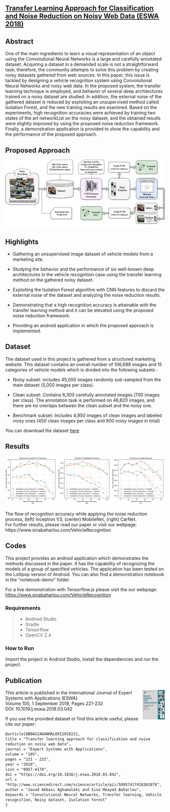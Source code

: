 ## [Transfer Learning Approach for Classification and Noise Reduction on Noisy Web Data  (ESWA 2018)](https://www.sciencedirect.com/science/article/pii/S0957417418301878?via%3Dihub)

## Abstract

One of the main ingredients to learn a visual representation of an object using the Convolutional Neural Networks is a large and carefully annotated dataset. Acquiring a dataset in a demanded scale is not a straightforward task; therefore, the community attempts to solve this problem by creating noisy datasets gathered from web sources. In this paper, this issue is tackled by designing a vehicle recognition system using Convolutional Neural Networks and noisy web data. In the proposed system, the transfer learning technique is employed, and behavior of several deep architectures trained on a noisy dataset are studied. In addition, the external noise of the gathered dataset is reduced by exploiting an unsupervised method called Isolation Forest, and the new training results are examined. Based on the experiments, high recognition accuracies were achieved by training two states of the art networkList on the noisy dataset, and the obtained results were slightly improved by using the proposed noise reduction framework. Finally, a demonstration application is provided to show the capability and the performance of the proposed approach.

## Proposed Approach

<p align="center"><img src="docs/approach.png" width="720" title="The proposed approach."></p>
 
## Highlights

* Gathering an unsupervised image dataset of vehicle models from a marketing site.

* Studying the behavior and the performance of six well-known deep architectures in the vehicle recognition case using the transfer learning method on the gathered noisy dataset.

* Exploiting the Isolation Forest algorithm with CNN features to discard the external noise of the dataset and analyzing the noise reduction results.

* Demonstrating that a high recognition accuracy is attainable with the transfer learning method and it can be elevated using the proposed noise reduction framework.

* Providing an android application in which the proposed approach is implemented.

## Dataset
The dataset used in this project is gathered from a structured marketing website. This dataset contains an overall number of 106,688 images and 15 categories of vehicle models which is divided into the following subsets :

* Noisy subset: includes 45,000 images randomly sub-sampled from the main dataset (5,000 images per class).


* Clean subset: Contains 6,300 carefully annotated images (700 images per class). The annotation task is performed on 46,820 images, and there are no overlaps between the clean subset and the noisy one.

* Benchmark subset: Includes 4,950 images of clean images and labeled noisy ones (450 clean images per class and 900 noisy images in total)

You can download the dataset [here](https://mega.nz/#F!1HxDCDxb!cgLisUq7nuf4t_7QhUHs-g)

## Results
<p align="center"><img src="docs/results.png" width="800" title="Results"></p>
The flow of recognition accuracy while applying the noise reduction process, (left) Inception V3, (center) MobileNet, (right) CarNet.</br>
For further results, please read our paper or visit our webpage: https://www.sinabaharlou.com/VehicleRecognition

## Codes
This project provides an android application which demonstrates the methods discussed in the paper. It has the capability of recognizing the models of a group of specified vehicles. The application has been tested on the Lollipop version of Android. You can also find a demonstration notebook in the "notebook-demo" folder.

For a live demonstration with Tensorflow.js please visit the our webpage: https://www.sinabaharlou.com/VehicleRecognition

### Requirements

> - Android Studio </br>
> - Gradle</br>
> - Tensorflow
> - OpenCV 2.4 

### How to Run 

Import the project in Android Studio, install the dependencies and run the project.


## Publication 
[<img src="docs/eswa.gif" title="Expert Systems with Applications." align="right">](https://www.journals.elsevier.com/expert-systems-with-applications)
This article is published in the International Journal of Expert Systems with Applications (ESWA).</br>
Volume 105, 1 September 2018, Pages 221-232</br>
DOI: 10.1016/j.eswa.2018.03.042

If you use the provided dataset or find this article useful, please cite our paper:
```
@article{ABBASIAGHAMALEKI2018221,
title = "Transfer learning approach for classification and noise reduction on noisy web data",
journal = "Expert Systems with Applications",
volume = "105",
pages = "221 - 232",
year = "2018",
issn = "0957-4174",
doi = "https://doi.org/10.1016/j.eswa.2018.03.042",
url = "http://www.sciencedirect.com/science/article/pii/S0957417418301878",
author = "Javad Abbasi Aghamaleki and Sina Moayed Baharlou",
keywords = "Convolutional Neural Networks, Transfer learning, Vehicle recognition, Noisy dataset, Isolation forest"
}
```
